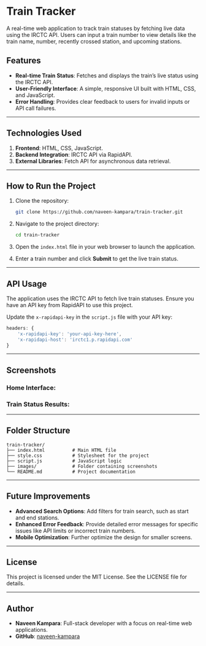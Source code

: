 # Train Tracker

A real-time web application to track train statuses by fetching live data using the IRCTC API. Users can input a train number to view details like the train name, number, recently crossed station, and upcoming stations.

## Features

- **Real-time Train Status**: Fetches and displays the train’s live status using the IRCTC API.
- **User-Friendly Interface**: A simple, responsive UI built with HTML, CSS, and JavaScript.
- **Error Handling**: Provides clear feedback to users for invalid inputs or API call failures.

---

## Technologies Used

1. **Frontend**: HTML, CSS, JavaScript.
2. **Backend Integration**: IRCTC API via RapidAPI.
3. **External Libraries**: Fetch API for asynchronous data retrieval.

---

## How to Run the Project

1. Clone the repository:

   ```bash
   git clone https://github.com/naveen-kampara/train-tracker.git
   ```

2. Navigate to the project directory:

   ```bash
   cd train-tracker
   ```

3. Open the `index.html` file in your web browser to launch the application.

4. Enter a train number and click **Submit** to get the live train status.

---

## API Usage

The application uses the IRCTC API to fetch live train statuses. Ensure you have an API key from RapidAPI to use this project.

Update the `x-rapidapi-key` in the `script.js` file with your API key:

```javascript
headers: {
    'x-rapidapi-key': 'your-api-key-here',
    'x-rapidapi-host': 'irctc1.p.rapidapi.com'
}
```

---

## Screenshots

### Home Interface:



### Train Status Results:



---

## Folder Structure

```
train-tracker/
├── index.html          # Main HTML file
├── style.css           # Stylesheet for the project
├── script.js           # JavaScript logic
├── images/             # Folder containing screenshots
└── README.md           # Project documentation
```

---

## Future Improvements

- **Advanced Search Options**: Add filters for train search, such as start and end stations.
- **Enhanced Error Feedback**: Provide detailed error messages for specific issues like API limits or incorrect train numbers.
- **Mobile Optimization**: Further optimize the design for smaller screens.

---

## License

This project is licensed under the MIT License. See the LICENSE file for details.

---

## Author

- **Naveen Kampara**: Full-stack developer with a focus on real-time web applications.
- **GitHub**: [naveen-kampara](https://github.com/naveen-kampara)
